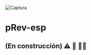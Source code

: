 ![Captura](https://user-images.githubusercontent.com/61423142/134170723-5875d78f-6722-4627-aa67-7ed8b8099012.PNG)

# pRev-esp

## (En construcción) ⚠️ 👷‍ 👷‍♀️
